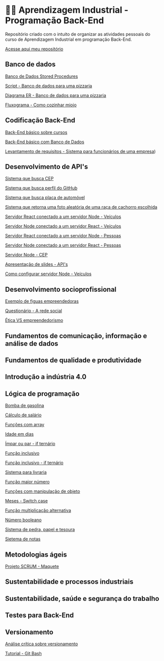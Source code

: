 # 👨‍💻 Aprendizagem Industrial - Programação Back-End

Repositório criado com o intuito de organizar as atividades pessoais do curso de Aprendizagem Industrial em programação Back-End.

[Acesse aqui meu repositório](https://let1ci4b.github.io/CursoBackEnd/)

## Banco de dados
[Banco de Dados Stored Procedures](https://github.com/let1ci4b/CursoBackEnd/blob/main/BancoDeDados/Banco%20de%20Dados%20SP.pdf)

[Script - Banco de dados para uma pizzaria](BancoDeDados/dbPizzaria.sql)

[Diagrama ER - Banco de dados para uma pizzaria](BancoDeDados/diagramaPizzaria.drawio.png)

[Fluxograma - Como cozinhar miojo](https://lucid.app/lucidchart/f375bef0-2a2f-4a48-ac25-552fbd637b91/edit?viewport_loc=-1074%2C177%2C4084%2C1700%2C0_0&invitationId=inv_808c0ec1-a86b-4194-a68c-bc3abc495a11)

##

## Codificação Back-End

[Back-End básico sobre cursos](CodificacaoBackEnd/aulaobk)

[Back-End básico com Banco de Dados](CodificacaoBackEnd/bancoDados)

[Levantamento de requisitos - Sistema para funcionários de uma empresa](https://github.com/let1ci4b/CursoBackEnd/blob/main/CodificacaoBackEnd/sistema%20senaiGamer%20(1).pdf))

##

## Desenvolvimento de API's

[Sistema que busca CEP](DesenvolvimentoDeAPIs/BuscaCep)

[Sistema que busca perfil do GitHub](DesenvolvimentoDeAPIs/BuscaGit)

[Sistema que busca placa de automóvel](DesenvolvimentoDeAPIs/BuscaPlaca)

[Sistema que retorna uma foto aleatória de uma raça de cachorro escolhida](DesenvolvimentoDeAPIs/apiDogs)

[Servidor React conectado a um servidor Node - Veículos](DesenvolvimentoDeAPIs/ReactServer)

[Servidor Node conectado a um servidor React - Veículos](DesenvolvimentoDeAPIs/apiServer_react)

[Servidor React conectado a um servidor Node - Pessoas](DesenvolvimentoDeAPIs/ReactPessoa)

[Servidor Node conectado a um servidor React - Pessoas](DesenvolvimentoDeAPIs/apiPessoa)

[Servidor Node - CEP](DesenvolvimentoDeAPIs/apiServer_react/index2.js)

[Apresentação de slides - API's](DesenvolvimentoDeAPIs/API.pdf)

[Como configurar servidor Node - Veículos](DesenvolvimentoDeAPIs/nodeVeiculos.pdf)

## Desenvolvimento socioprofissional

[Exemplo de figuas empreendedoras](DesenvolvimentoSocioprofissional/figurasEmpreendedoras.pdf)

[Questionário - A rede social](DesenvolvimentoSocioprofissional/questionarioRedeSocial.pdf)

[Ética VS empreendedorismo](DesenvolvimentoSocioprofissional/EticaVsEmpreendedorismo.pdf)

## Fundamentos de comunicação, informação e análise de dados

## Fundamentos de qualidade e produtividade

## Introdução a indústria 4.0

## Lógica de programação

[Bomba de gasolina](LogicaProgramao/bombaGasolina.js)

[Cálculo de salário](LogicaProgramao/calculaSalario.js)

[Funções com array](LogicaProgramao/funcoesArray.js)

[Idade em dias](LogicaProgramao/idadeDias.js)

[Ímpar ou par - if ternário](LogicaProgramao/imparParTernario.js)

[Função inclusivo](LogicaProgramao/inclusivo.js)

[Função inclusivo - if ternário](LogicaProgramao/inclusivoTernario.js)

[Sistema para livraria](LogicaProgramao/livraria.js)

[Função maior número](LogicaProgramao/maiorNumero.js)

[Funções com manipulação de objeto](LogicaProgramao/manipulacaoObjeto.js)

[Meses - Switch case](LogicaProgramao/meses.js)

[Função multiplicação alternativa](LogicaProgramao/multiplicacaoAlt.js)

[Número booleano](LogicaProgramao/numBooleano.js)

[Sistema de pedra, papel e tesoura](LogicaProgramao/pedraPapelTesoura.js)

[Sietema de notas](LogicaProgramao/sistemaNotas.js)

## Metodologias ágeis

[Projeto SCRUM - Maquete](MetodologiasAgeis/projetoLego.png)

## Sustentabilidade e processos industriais

## Sustentabilidade, saúde e segurança do trabalho

## Testes para Back-End

## Versionamento

[Análise crítica sobre versionamento](Versionamento/AnaliseCritica)

[Tutorial - Git Bash](Versionamento/TutorialGitBash)

